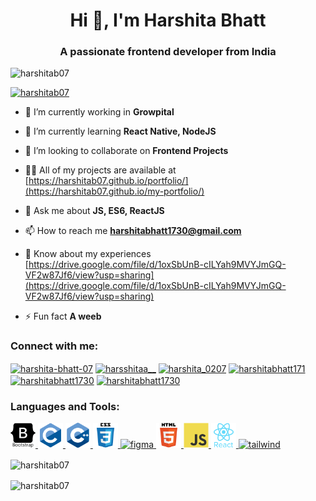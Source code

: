 <h1 align="center">Hi 👋, I'm Harshita Bhatt</h1>
<h3 align="center">A passionate frontend developer from India</h3>

<p align="left"> <img src="https://komarev.com/ghpvc/?username=harshitab07&label=Profile%20views&color=0e75b6&style=flat" alt="harshitab07" /> </p>

<p align="left"> <a href="https://github.com/ryo-ma/github-profile-trophy"><img src="https://github-profile-trophy.vercel.app/?username=harshitab07" alt="harshitab07" /></a> </p>

- 🔭 I’m currently working in **Growpital**

- 🌱 I’m currently learning **React Native, NodeJS**

- 👯 I’m looking to collaborate on **Frontend Projects**

- 👨‍💻 All of my projects are available at [https://harshitab07.github.io/portfolio/](https://harshitab07.github.io/my-portfolio/)

- 💬 Ask me about **JS, ES6, ReactJS**

- 📫 How to reach me **harshitabhatt1730@gmail.com**

- 📄 Know about my experiences [https://drive.google.com/file/d/1oxSbUnB-cILYah9MVYJmGQ-VF2w87Jf6/view?usp=sharing](https://drive.google.com/file/d/1oxSbUnB-cILYah9MVYJmGQ-VF2w87Jf6/view?usp=sharing)

- ⚡ Fun fact **A weeb**

<h3 align="left">Connect with me:</h3>
<p align="left">
<a href="https://linkedin.com/in/harshita-bhatt-07" target="blank"><img align="center" src="https://raw.githubusercontent.com/rahuldkjain/github-profile-readme-generator/master/src/images/icons/Social/linked-in-alt.svg" alt="harshita-bhatt-07" height="30" width="40" /></a>
<a href="https://instagram.com/harsshitaa__" target="blank"><img align="center" src="https://raw.githubusercontent.com/rahuldkjain/github-profile-readme-generator/master/src/images/icons/Social/instagram.svg" alt="harsshitaa__" height="30" width="40" /></a>
<a href="https://www.codechef.com/users/harshita_0207" target="blank"><img align="center" src="https://cdn.jsdelivr.net/npm/simple-icons@3.1.0/icons/codechef.svg" alt="harshita_0207" height="30" width="40" /></a>
<a href="https://www.hackerrank.com/harshitabhatt171" target="blank"><img align="center" src="https://raw.githubusercontent.com/rahuldkjain/github-profile-readme-generator/master/src/images/icons/Social/hackerrank.svg" alt="harshitabhatt171" height="30" width="40" /></a>
<a href="https://www.leetcode.com/harshitabhatt1730" target="blank"><img align="center" src="https://raw.githubusercontent.com/rahuldkjain/github-profile-readme-generator/master/src/images/icons/Social/leet-code.svg" alt="harshitabhatt1730" height="30" width="40" /></a>
<a href="https://auth.geeksforgeeks.org/user/harshitabhatt1730" target="blank"><img align="center" src="https://raw.githubusercontent.com/rahuldkjain/github-profile-readme-generator/master/src/images/icons/Social/geeks-for-geeks.svg" alt="harshitabhatt1730" height="30" width="40" /></a>
</p>

<h3 align="left">Languages and Tools:</h3>
<p align="left"> <a href="https://getbootstrap.com" target="_blank" rel="noreferrer"> <img src="https://raw.githubusercontent.com/devicons/devicon/master/icons/bootstrap/bootstrap-plain-wordmark.svg" alt="bootstrap" width="40" height="40"/> </a> <a href="https://www.cprogramming.com/" target="_blank" rel="noreferrer"> <img src="https://raw.githubusercontent.com/devicons/devicon/master/icons/c/c-original.svg" alt="c" width="40" height="40"/> </a> <a href="https://www.w3schools.com/cpp/" target="_blank" rel="noreferrer"> <img src="https://raw.githubusercontent.com/devicons/devicon/master/icons/cplusplus/cplusplus-original.svg" alt="cplusplus" width="40" height="40"/> </a> <a href="https://www.w3schools.com/css/" target="_blank" rel="noreferrer"> <img src="https://raw.githubusercontent.com/devicons/devicon/master/icons/css3/css3-original-wordmark.svg" alt="css3" width="40" height="40"/> </a> <a href="https://www.figma.com/" target="_blank" rel="noreferrer"> <img src="https://www.vectorlogo.zone/logos/figma/figma-icon.svg" alt="figma" width="40" height="40"/> </a> <a href="https://www.w3.org/html/" target="_blank" rel="noreferrer"> <img src="https://raw.githubusercontent.com/devicons/devicon/master/icons/html5/html5-original-wordmark.svg" alt="html5" width="40" height="40"/> </a> <a href="https://developer.mozilla.org/en-US/docs/Web/JavaScript" target="_blank" rel="noreferrer"> <img src="https://raw.githubusercontent.com/devicons/devicon/master/icons/javascript/javascript-original.svg" alt="javascript" width="40" height="40"/> </a> <a href="https://reactjs.org/" target="_blank" rel="noreferrer"> <img src="https://raw.githubusercontent.com/devicons/devicon/master/icons/react/react-original-wordmark.svg" alt="react" width="40" height="40"/> </a> <a href="https://tailwindcss.com/" target="_blank" rel="noreferrer"> <img src="https://www.vectorlogo.zone/logos/tailwindcss/tailwindcss-icon.svg" alt="tailwind" width="40" height="40"/> </a> </p>

<p><img align="center" src="https://github-readme-stats.vercel.app/api/top-langs?username=harshitab07&show_icons=true&locale=en&layout=compact" alt="harshitab07" /></p>

<p><img align="center" src="https://github-readme-streak-stats.herokuapp.com/?user=harshitab07&" alt="harshitab07" /></p>
